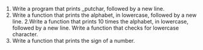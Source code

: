1. Write a program that prints _putchar, followed by a new line.
1. Write a function that prints the alphabet, in lowercase, followed by a new line.
2.Write a function that prints 10 times the alphabet, in lowercase, followed by a new line.
Write a function that checks for lowercase character.
5. Write a function that prints the sign of a number.

